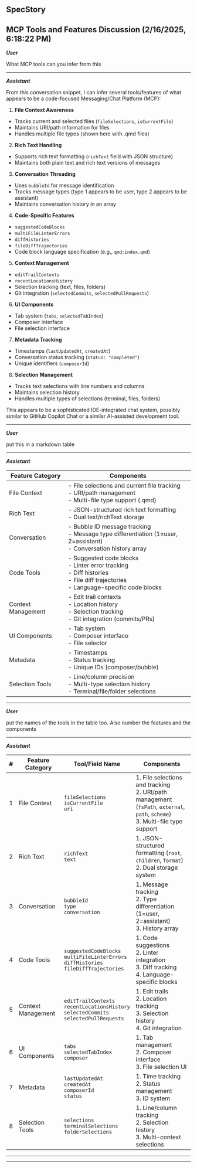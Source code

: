 ## SpecStory

## MCP Tools and Features Discussion (2/16/2025, 6:18:22 PM)

_**User**_

What MCP tools can you infer from this 

---

_**Assistant**_

From this conversation snippet, I can infer several tools/features of what appears to be a code-focused Messaging/Chat Platform (MCP):

1. **File Context Awareness**
- Tracks current and selected files (`fileSelections`, `isCurrentFile`)
- Maintains URI/path information for files
- Handles multiple file types (shown here with .qmd files)

2. **Rich Text Handling**
- Supports rich text formatting (`richText` field with JSON structure)
- Maintains both plain text and rich text versions of messages

3. **Conversation Threading**
- Uses `bubbleId` for message identification
- Tracks message types (type 1 appears to be user, type 2 appears to be assistant)
- Maintains conversation history in an array

4. **Code-Specific Features**
- `suggestedCodeBlocks`
- `multiFileLinterErrors`
- `diffHistories`
- `fileDiffTrajectories`
- Code block language specification (e.g., `qmd:index.qmd`)

5. **Context Management**
- `editTrailContexts`
- `recentLocationsHistory`
- Selection tracking (text, files, folders)
- Git integration (`selectedCommits`, `selectedPullRequests`)

6. **UI Components**
- Tab system (`tabs`, `selectedTabIndex`)
- Composer interface
- File selection interface

7. **Metadata Tracking**
- Timestamps (`lastUpdatedAt`, `createdAt`)
- Conversation status tracking (`status: "completed"`)
- Unique identifiers (`composerId`)

8. **Selection Management**
- Tracks text selections with line numbers and columns
- Maintains selection history
- Handles multiple types of selections (terminal, files, folders)

This appears to be a sophisticated IDE-integrated chat system, possibly similar to GitHub Copilot Chat or a similar AI-assisted development tool.

---

_**User**_

put this in a markdown table

---

_**Assistant**_



| Feature Category | Components |
|-----------------|------------|
| File Context | - File selections and current file tracking<br>- URI/path management<br>- Multi-file type support (.qmd) |
| Rich Text | - JSON-structured rich text formatting<br>- Dual text/richText storage |
| Conversation | - Bubble ID message tracking<br>- Message type differentiation (1=user, 2=assistant)<br>- Conversation history array |
| Code Tools | - Suggested code blocks<br>- Linter error tracking<br>- Diff histories<br>- File diff trajectories<br>- Language-specific code blocks |
| Context Management | - Edit trail contexts<br>- Location history<br>- Selection tracking<br>- Git integration (commits/PRs) |
| UI Components | - Tab system<br>- Composer interface<br>- File selector |
| Metadata | - Timestamps<br>- Status tracking<br>- Unique IDs (composer/bubble) |
| Selection Tools | - Line/column precision<br>- Multi-type selection history<br>- Terminal/file/folder selections |

---

_**User**_

put the names of the tools in the table too.  Also number the features and the components

---

_**Assistant**_



| # | Feature Category | Tool/Field Name | Components |
|---|-----------------|-----------------|------------|
| 1 | File Context | `fileSelections`<br>`isCurrentFile`<br>`uri` | 1. File selections and tracking<br>2. URI/path management (`fsPath`, `external`, `path`, `scheme`)<br>3. Multi-file type support |
| 2 | Rich Text | `richText`<br>`text` | 1. JSON-structured formatting (`root`, `children`, `format`)<br>2. Dual storage system |
| 3 | Conversation | `bubbleId`<br>`type`<br>`conversation` | 1. Message tracking<br>2. Type differentiation (1=user, 2=assistant)<br>3. History array |
| 4 | Code Tools | `suggestedCodeBlocks`<br>`multiFileLinterErrors`<br>`diffHistories`<br>`fileDiffTrajectories` | 1. Code suggestions<br>2. Linter integration<br>3. Diff tracking<br>4. Language-specific blocks |
| 5 | Context Management | `editTrailContexts`<br>`recentLocationsHistory`<br>`selectedCommits`<br>`selectedPullRequests` | 1. Edit trails<br>2. Location tracking<br>3. Selection history<br>4. Git integration |
| 6 | UI Components | `tabs`<br>`selectedTabIndex`<br>`composer` | 1. Tab management<br>2. Composer interface<br>3. File selection UI |
| 7 | Metadata | `lastUpdatedAt`<br>`createdAt`<br>`composerId`<br>`status` | 1. Time tracking<br>2. Status management<br>3. ID system |
| 8 | Selection Tools | `selections`<br>`terminalSelections`<br>`folderSelections` | 1. Line/column tracking<br>2. Selection history<br>3. Multi-context selections |

---



---

